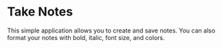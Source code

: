 # Take Notes
This simple application allows you to create and save notes. You can also format your notes with bold, italic, font size, and colors.
